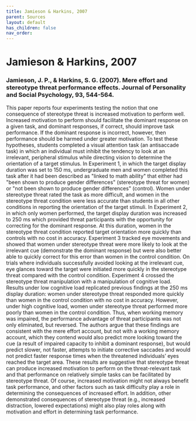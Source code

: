 ```yaml
---
title: Jamieson & Harkins, 2007
parent: Sources
layout: default
has_children: false
nav_order: 
---
```


# Jamieson & Harkins, 2007

### Jamieson, J. P., & Harkins, S. G. (2007). Mere effort and stereotype threat performance effects. Journal of Personality and Social Psychology, 93, 544-564.

This paper reports four experiments testing the notion that one consequence of stereotype threat is increased motivation to perform well. Increased motivation to perform should facilitate the dominant response on a given task, and dominant responses, if correct, should improve task performance. If the dominant response is incorrect, however, then performance should be harmed under greater motivation. To test these hypotheses, students completed a visual attention task (an antisaccade task) in which an individual must inhibit the tendency to look at an irrelevant, peripheral stimulus while directing vision to determine the orientation of a target stimulus. In Experiment 1, in which the target display duration was set to 150 ms, undergraduate men and women completed this task after it had been described as "linked to math ability" that either had "been shown to produce gender differences" (stereotype threat for women) or "not been shown to produce gender differences" (control). Women under stereotype threat rated the task as more difficult, and women in the stereotype threat condition were less accurate than students in all other conditions in reporting the orientation of the target stimuli. In Experiment 2, in which only women performed, the target display duration was increased to 250 ms which provided threat participants with the opportunity for correcting for the dominant response. At this duration, women in the stereotype threat condition reported target orientation more quickly than controls with no cost in accuracy. Experiment 3 tracked eye movements and showed that women under stereotype threat were more likely to look at the irrelevant cue (demonstrate the dominant response) but were also better able to quickly correct for this error than women in the control condition. On trials where individuals successfully avoided looking at the irrelevant cue, eye glances toward the target were initiated more quickly in the stereotype threat compared with the control condition. Experiment 4 crossed the stereotype threat manipulation with a manipulation of cognitive load. Results under low cognitive load replicated previous findings at the 250 ms display duration: women under stereotype threat responded more quickly than women in the control condition with no cost in accuracy. However, under high cognitive load, women under stereotype threat performed more poorly than women in the control condition. Thus, when working memory was impaired, the performance advantage of threat participants was not only eliminated, but reversed. The authors argue that these findings are consistent with the mere effort account, but not with a working memory account, which they contend would also predict more looking toward the cue (a result of impaired capacity to inhibit a dominant response), but would predict slower, not faster, attempts to initiate corrective saccades and would not predict faster response times when the threatened individuals’ eyes reached the target area. These results are suggestive that stereotype threat can produce increased motivation to perform on the threat-relevant task and that performance on relatively simple tasks can be facilitated by stereotype threat. Of course, increased motivation might not always benefit task performance, and other factors such as task difficulty play a role in determining the consequences of increased effort. In addition, other demonstrated consequences of stereotype threat (e.g., increased distraction, lowered expectations) might also play roles along with motivation and effort in determining task performance.
